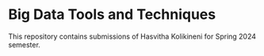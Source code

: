 # Big Data Tools and Techniques
This repository contains submissions of Hasvitha Kolikineni for Spring 2024 semester.
